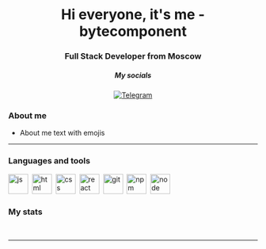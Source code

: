 <div id="header" align="center">
    <h1>Hi everyone, it's me - bytecomponent </h1>
    <h3>Full Stack Developer from Moscow</h3>
</div>

<h5 align="center">My socials</h5>

<div id="socials" align="center">
  <a href="#" onclick='alert("Not yet");'>
    <img src="https://img.shields.io/badge/Telegram-blue?style=for-the-badge&logo=telegram&logoColor=white" alt="Telegram"/>
  </a>
</div>

### About me
- About me text with emojis

---

### Languages and tools

<img src="https://cdn.jsdelivr.net/gh/devicons/devicon/icons/javascript/javascript-original.svg" title="js" width="40" height="40"/>&nbsp;
<img src="https://cdn.jsdelivr.net/gh/devicons/devicon/icons/html5/html5-original.svg" title="html" width="40" height="40"/>&nbsp;
<img src="https://cdn.jsdelivr.net/gh/devicons/devicon/icons/css3/css3-original.svg" title="css" width="40" height="40"/>&nbsp;
<img src="https://cdn.jsdelivr.net/gh/devicons/devicon/icons/react/react-original.svg" title="react" width="40" height="40"/>&nbsp;
<img src="https://cdn.jsdelivr.net/gh/devicons/devicon/icons/git/git-plain.svg" title="git" width="40" height="40"/>&nbsp;
<img src="https://cdn.jsdelivr.net/gh/devicons/devicon/icons/npm/npm-original-wordmark.svg" title="npm" width="40" height="40"/>&nbsp;
<img src="https://cdn.jsdelivr.net/gh/devicons/devicon/icons/nodejs/nodejs-original.svg" title="node" width="40" height="40"/>&nbsp;


### My stats

<div id="stat" align="center">
    <img src="https://github-profile-summary-cards.vercel.app/api/cards/profile-details?username=bytecomopnent&theme=github_dark" alt=""/>
    <img src="https://github-profile-summary-cards.vercel.app/api/cards/most-commit-language?username=bytecomponent&theme=github_dark" alt=""/>
     <img src="https://github-profile-summary-cards.vercel.app/api/cards/stats?username=bytecomponent&theme=github_dark" alt=""/>
</div>

---
